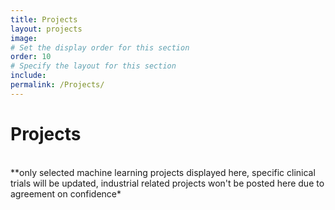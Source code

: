 ```yaml
---
title: Projects
layout: projects
image:
# Set the display order for this section
order: 10
# Specify the layout for this section
include: 
permalink: /Projects/
---
```

# **Projects**
<br>
**only selected machine learning projects displayed here, specific clinical trials will be updated, industrial related projects won't be posted here due to agreement on confidence*

